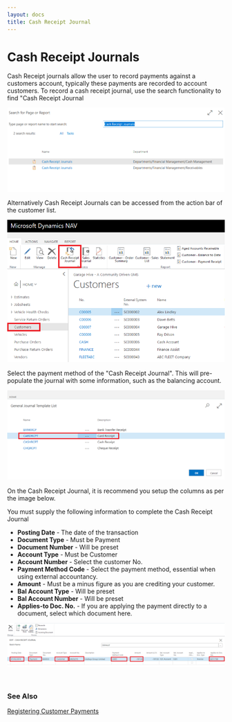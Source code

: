 ```yaml
---
layout: docs
title: Cash Receipt Journal
---
```


# Cash Receipt Journals
Cash Receipt journals allow the user to record payments against a customers account, typically these payments are recorded to account customers. To record a cash receipt journal, use the search functionality to find "Cash Receipt Journal

![](media/garagehive-finance-cash-receipt-journal-search.png)

Alternatively Cash Receipt Journals can be accessed from the action bar of the customer list. 

![](media/garagehive-finance-cash-receipt-journal.png)

Select the payment method of the "Cash Receipt Journal". This will pre-populate the journal with some information, such as the balancing account.

![](media/garagehive-finance-cash-receipt-journal-template.png)

On the Cash Receipt Journal, it is recommend you setup the columns as per the image below. 

You must supply the following information to complete the Cash Receipt Journal

* **Posting Date** - The date of the transaction
* **Document Type** - Must be Payment
* **Document Number** - Will be preset
* **Account Type** - Must be Customer
* **Account Number** - Select the customer No.
* **Payment Method Code** - Select the payment method, essential when using external accountancy.
* **Amount** - Must be a minus figure as you are crediting your customer. 
* **Bal Account Type** - Will be preset
* **Bal Account Number** - Will be preset
* **Applies-to Doc. No.** - If you are applying the payment directly to a document, select which document here. 

![](media/garagehive-finance-cash-receipt-journal-line.png)


<br>

### See Also
[Registering Customer Payments](garagehive-registering-customer-payments.html)
